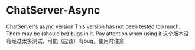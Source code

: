 # ChatServer-Async
ChatServer's async version
This version has not been tested too much. There may be (should be) bugs in it. Pay attention when using it
这个版本没有经过太多测试，可能（应该）有bug，使用时注意
